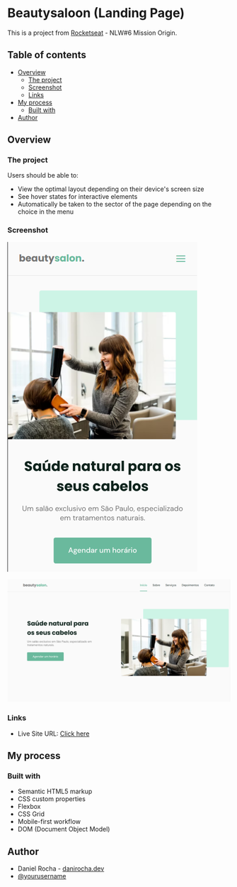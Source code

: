 # Beautysaloon (Landing Page)

This is a project from [Rocketseat](https://www.rocketseat.com.br/) - NLW#6 Mission Origin.

## Table of contents

- [Overview](#overview)
  - [The project](#the-challenge)
  - [Screenshot](#screenshot)
  - [Links](#links)
- [My process](#my-process)
  - [Built with](#built-with)
- [Author](#author)

## Overview

### The project

Users should be able to:

- View the optimal layout depending on their device's screen size
- See hover states for interactive elements
- Automatically be taken to the sector of the page depending on the choice in the menu

### Screenshot

![](./screenshots/screenshot-mobile.png)

![](./screenshots/screenshot-desktop.png)

### Links

- Live Site URL: [Click here](https://daniel-roc.github.io/beautysaloon/)

## My process

### Built with

- Semantic HTML5 markup
- CSS custom properties
- Flexbox
- CSS Grid
- Mobile-first workflow
- DOM (Document Object Model)

## Author

- Daniel Rocha - [danirocha.dev](https://danirocha.dev/)
- [@yourusername](https://www.rocketseat.com.br/)
